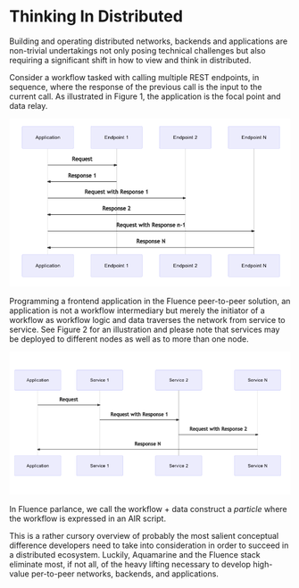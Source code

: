 # Thinking In Distributed

Building and operating distributed networks, backends and applications are non-trivial undertakings not only posing technical challenges but also requiring a significant shift in how to view and think in distributed.

Consider a workflow tasked with calling multiple REST endpoints, in sequence, where the response of the previous call is the input to the current call. As illustrated in Figure 1, the application is the focal point and data relay.

![Fihure 1: Stylized  Data Flow For Application With Multiple Endpoint Calls](.gitbook/assets/image%20%283%29.png)

Programming a frontend application in the Fluence peer-to-peer solution, an application is not a workflow intermediary but merely the initiator of a workflow as workflow logic and data traverses the network from service to service.  See Figure 2 for an illustration and please note that services may be deployed to different nodes as well as to more than one node.

![Figure 2: Stylized Data Flow For Application With Fluence Distributed Services ](.gitbook/assets/image%20%284%29.png)

In Fluence parlance, we call the workflow + data construct a _particle_ where the workflow is expressed in an AIR script.

This is a rather cursory overview of probably the most salient conceptual difference developers need to take into consideration in order to succeed in a distributed ecosystem. Luckily, Aquamarine and the Fluence stack eliminate most, if not all, of the heavy lifting necessary to develop high-value per-to-peer networks, backends, and applications.

